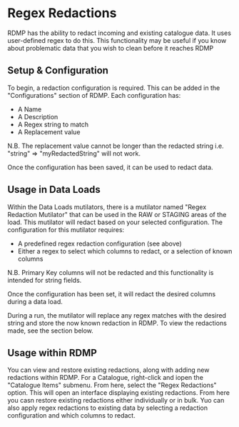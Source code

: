 # Regex Redactions

RDMP has the ability to redact incoming and existing catalogue data.
It uses user-defined regex to do this.
This functionality may be useful if you know about problematic data that you wish to clean before it reaches RDMP

## Setup & Configuration
To begin, a redaction configuration is required.
This can be added in the "Configurations" section of RDMP.
Each configuration has:
* A Name
* A Description
* A Regex string to match
* A Replacement value

N.B. The replacement value cannot be longer than the redacted string i.e. "string" => "myRedactedString" will not work.

Once the configuration has been saved, it can be used to redact data.

## Usage in Data Loads
Within the Data Loads mutilators, there is a mutilator named "Regex Redaction Mutilator" that can be used in the RAW or STAGING areas of the load.
This mutilator will redact based on your selected configuration.
The configuration for this mutilator requires:
* A predefined regex redaction configuration (see above)
* Either a regex to select which columns to redact, or a selection of known columns

N.B. Primary Key columns will not be redacted and this functionality is intended for string fields.

Once the configuration has been set, it will redact the desired columns during a data load.

During a run, the mutilator will replace any regex matches with the desired string and store the now known redaction in RDMP.
To view the redactions made, see the section below.


## Usage within RDMP
You can view and restore existing redactions, along with adding new redactions within RDMP.
For a Catalogue, right-click and iopen the "Catalogue Items" submenu. 
From here, select the "Regex Redactions" option.
This will open an interface displaying existing redactions.
From here you casn restore existing redactions either individually or in bulk.
Yuo can also apply regex redactions to existing data by selecting a redaction configuration and which columns to redact.